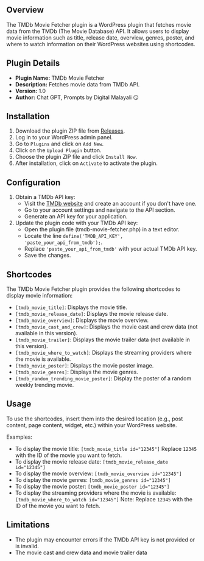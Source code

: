 ## Overview
The TMDb Movie Fetcher plugin is a WordPress plugin that fetches movie data from the TMDb (The Movie Database) API. It allows users to display movie information such as title, release date, overview, genres, poster, and where to watch information on their WordPress websites using shortcodes.

## Plugin Details
- **Plugin Name:** TMDb Movie Fetcher
- **Description:** Fetches movie data from TMDb API.
- **Version:** 1.0
- **Author:** Chat GPT, Prompts by Digital Malayali 😏

## Installation
1. Download the plugin ZIP file from [Releases](https://github.com/digitalmalayali/TMDb-Movie-Fetcher/releases/tag/v1.0.0).
2. Log in to your WordPress admin panel.
3. Go to `Plugins` and click on `Add New`.
4. Click on the `Upload Plugin` button.
5. Choose the plugin ZIP file and click `Install Now`.
6. After installation, click on `Activate` to activate the plugin.

## Configuration
1. Obtain a TMDb API key:
   - Visit the [TMDb website](https://www.themoviedb.org/) and create an account if you don't have one.
   - Go to your account settings and navigate to the API section.
   - Generate an API key for your application.
2. Update the plugin code with your TMDb API key:
   - Open the plugin file (tmdb-movie-fetcher.php) in a text editor.
   - Locate the line `define('TMDB_API_KEY', 'paste_your_api_from_tmdb');`.
   - Replace `'paste_your_api_from_tmdb'` with your actual TMDb API key.
   - Save the changes.

## Shortcodes
The TMDb Movie Fetcher plugin provides the following shortcodes to display movie information:

- `[tmdb_movie_title]`: Displays the movie title.
- `[tmdb_movie_release_date]`: Displays the movie release date.
- `[tmdb_movie_overview]`: Displays the movie overview.
- `[tmdb_movie_cast_and_crew]`: Displays the movie cast and crew data (not available in this version).
- `[tmdb_movie_trailer]`: Displays the movie trailer data (not available in this version).
- `[tmdb_movie_where_to_watch]`: Displays the streaming providers where the movie is available.
- `[tmdb_movie_poster]`: Displays the movie poster image.
- `[tmdb_movie_genres]`: Displays the movie genres.
- `[tmdb_random_trending_movie_poster]`: Display the poster of a random weekly trending movie.


## Usage
To use the shortcodes, insert them into the desired location (e.g., post content, page content, widget, etc.) within your WordPress website.

Examples:
- To display the movie title: `[tmdb_movie_title id="12345"]`
Replace `12345` with the ID of the movie you want to fetch.
- To display the movie release date:
`[tmdb_movie_release_date id="12345"]`
- To display the movie overview:
`[tmdb_movie_overview id="12345"]`
- To display the movie genres:
`[tmdb_movie_genres id="12345"]`
- To display the movie poster:
`[tmdb_movie_poster id="12345"]`
- To display the streaming providers where the movie is available:
`[tmdb_movie_where_to_watch id="12345"]`
Note: Replace `12345` with the ID of the movie you want to fetch.

## Limitations
- The plugin may encounter errors if the TMDb API key is not provided or is invalid.
- The movie cast and crew data and movie trailer data
